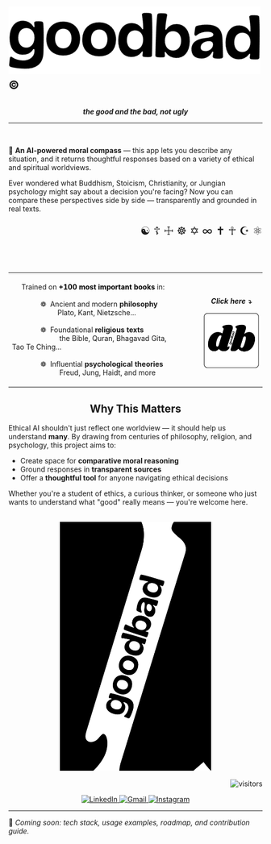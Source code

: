 # <img src="./logos/logo1.png" alt="Logo_vertical" width="500"/><sup>©</sup>
<p align="center">
  <em><strong>the good and the bad, not ugly</strong></em>
</p>

---
<br>

🧭 **An AI-powered moral compass** — this app lets you describe any situation, and it returns thoughtful responses based on a variety of ethical and spiritual worldviews.

Ever wondered what Buddhism, Stoicism, Christianity, or Jungian psychology might say about a decision you're facing? Now you can compare these perspectives side by side — transparently and grounded in real texts.

<p align="right" style="font-size: 22px;">
  ☯ ☦ ☩ ☸ ✡ ∞ ✝ ☥ ☪ ⚛
</p>



<table style="border-collapse: collapse; border: none; width: 100%;">
  <tr>
    <td style="border: none; padding-right: 50px;">
      <br>
      &nbsp;&nbsp;&nbsp;&nbsp;&nbsp;Trained on <a href="./titles.txt" target="_blank" style="color: black; text-decoration: none;">
        <b>+100 most important books</b>
      </a> in:<br><br>
      &nbsp;&nbsp;&nbsp;&nbsp;&nbsp;&nbsp;&nbsp;&nbsp;&nbsp;&nbsp;&nbsp;&nbsp;&nbsp;&nbsp;&nbsp;❁&nbsp;    Ancient and modern <b>philosophy</b><br>&nbsp;&nbsp;&nbsp;&nbsp;&nbsp;&nbsp;&nbsp;&nbsp;&nbsp;&nbsp;&nbsp;&nbsp;&nbsp;&nbsp;&nbsp;&nbsp;&nbsp;&nbsp;&nbsp;&nbsp;&nbsp;&nbsp;&nbsp; Plato, Kant, Nietzsche...<br><br>
      &nbsp;&nbsp;&nbsp;&nbsp;&nbsp;&nbsp;&nbsp;&nbsp;&nbsp;&nbsp;&nbsp;&nbsp;&nbsp;&nbsp;&nbsp;❁&nbsp;   Foundational <b>religious texts</b><br>&nbsp;&nbsp;&nbsp;&nbsp;&nbsp;&nbsp;&nbsp;&nbsp;&nbsp;&nbsp;&nbsp;&nbsp;&nbsp;&nbsp;&nbsp;&nbsp;&nbsp;&nbsp;&nbsp;&nbsp;&nbsp;&nbsp;&nbsp;&nbsp; the Bible, Quran, Bhagavad Gita, Tao Te Ching...&nbsp;&nbsp;&nbsp;&nbsp;&nbsp;&nbsp;&nbsp;&nbsp;&nbsp;&nbsp;&nbsp;&nbsp;&nbsp;&nbsp;&nbsp;&nbsp;&nbsp;&nbsp;&nbsp;&nbsp;&nbsp;&nbsp;&nbsp;&nbsp;&nbsp;&nbsp;&nbsp;&nbsp;&nbsp;<br><br>
      &nbsp;&nbsp;&nbsp;&nbsp;&nbsp;&nbsp;&nbsp;&nbsp;&nbsp;&nbsp;&nbsp;&nbsp;&nbsp;&nbsp;&nbsp;❁&nbsp;   Influential <b>psychological theories</b><br>&nbsp;&nbsp;&nbsp;&nbsp;&nbsp;&nbsp;&nbsp;&nbsp;&nbsp;&nbsp;&nbsp;&nbsp;&nbsp;&nbsp;&nbsp;&nbsp;&nbsp;&nbsp;&nbsp;&nbsp;&nbsp;&nbsp;&nbsp;&nbsp;&nbsp;Freud, Jung, Haidt, and more
      <br><br>
    </td>
    <br><br>
    <td style="text-align: center;">
       <p align="center">
  <em><strong>Click here ⤵</strong></em>
</p>
      <img src="./logos/logo.png" alt="Logo" width="200"/>
    </td>
  </tr>
</table>

<h2 align="center">Why This Matters</h2>

Ethical AI shouldn't just reflect one worldview — it should help us understand **many**. By drawing from centuries of philosophy, religion, and psychology, this project aims to:

- Create space for **comparative moral reasoning**
- Ground responses in **transparent sources**
- Offer a **thoughtful tool** for anyone navigating ethical decisions

Whether you're a student of ethics, a curious thinker, or someone who just wants to understand what "good" really means — you're welcome here.<br><br>



<p align="center">
  <img src="./logos/logo2.png" alt="Logo" width="300"/>
</p>

<p align="right">
<img alt="visitors" src="https://vbr.nathanchung.dev/badge?page_id=sopechris.sopechris&amp;color=d3d3d3">
</p>

<p align="center">
<a href="https://www.linkedin.com/in/christiandorado" target="_blank">
  <img src="https://upload.wikimedia.org/wikipedia/commons/c/ca/LinkedIn_logo_initials.png" alt="LinkedIn" width="32" height="32"/>
</a>
<a href="mailto:your.email@gmail.com">
    <img src="https://cdn.simpleicons.org/gmail/000000/ffffff" alt="Gmail" width="32" height="32"/>
  </a>
  <a href="https://instagram.com/yourusername" target="_blank">
    <img src="https://cdn.simpleicons.org/instagram/000000/ffffff" alt="Instagram" width="32" height="32"/>
  </a>
</p>

---

🔧 *Coming soon: tech stack, usage examples, roadmap, and contribution guide.*


